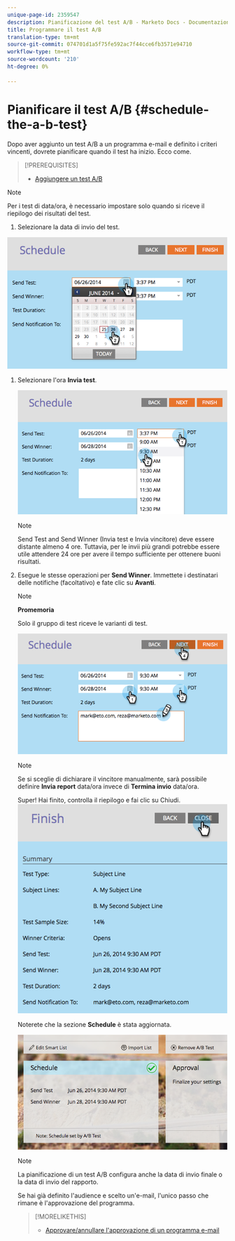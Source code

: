```yaml
---
unique-page-id: 2359547
description: Pianificazione del test A/B - Marketo Docs - Documentazione del prodotto
title: Programmare il test A/B
translation-type: tm+mt
source-git-commit: 074701d1a5f75fe592ac7f44cce6fb3571e94710
workflow-type: tm+mt
source-wordcount: '210'
ht-degree: 0%

---
```



# Pianificare il test A/B {#schedule-the-a-b-test}

Dopo aver aggiunto un test A/B a un programma e-mail e definito i criteri vincenti, dovrete pianificare quando il test ha inizio. Ecco come.

>[!PREREQUISITES]
>
>* [Aggiungere un test A/B](add-an-a-b-test.md)

>



>[!NOTE]
>
>Per i test di data/ora, è necessario impostare solo quando si riceve il riepilogo dei risultati del test.

1. Selezionare la data di invio del test.

![](assets/image2014-9-12-15-3a59-3a54.png)

1. Selezionare l&#39;ora **Invia test**.

   ![](assets/image2014-9-12-16-3a0-3a2.png)

   >[!NOTE]
   >
   >Send Test and Send Winner (Invia test e Invia vincitore) deve essere distante almeno 4 ore. Tuttavia, per le invii più grandi potrebbe essere utile attendere 24 ore per avere il tempo sufficiente per ottenere buoni risultati.

1. Esegue le stesse operazioni per **Send Winner**. Immettete i destinatari delle notifiche (facoltativo) e fate clic su **Avanti**.

   >[!NOTE]
   >
   >**Promemoria**
   >
   >
   >Solo il gruppo di test riceve le varianti di test.

   ![](assets/image2014-9-12-16-3a0-3a12.png)

   >[!NOTE]
   >
   >Se si sceglie di dichiarare il vincitore manualmente, sarà possibile definire **Invia report** data/ora invece di **Termina invio** data/ora.

   Super! Hai finito, controlla il riepilogo e fai clic su Chiudi.
   ![](assets/image2014-9-12-16-3a1-3a23.png)

   Noterete che la sezione **Schedule** è stata aggiornata.

   ![](assets/image2014-9-12-16-3a1-3a33.png)

   >[!NOTE]
   >
   >La pianificazione di un test A/B configura anche la data di invio finale o la data di invio del rapporto.

   Se hai già definito l&#39;audience e scelto un&#39;e-mail, l&#39;unico passo che rimane è l&#39;approvazione del programma.

   >[!MORELIKETHIS]
   >
   >
   >    
   >    
   >    * [Approvare/annullare l&#39;approvazione di un programma e-mail](../../../../../product-docs/email-marketing/email-programs/email-program-actions/approve-unapprove-an-email-program.md)


